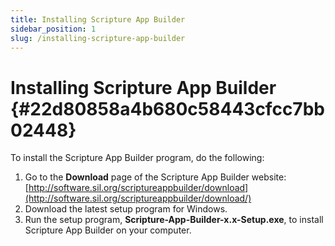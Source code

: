 ```yaml
---
title: Installing Scripture App Builder
sidebar_position: 1
slug: /installing-scripture-app-builder
---
```


# Installing Scripture App Builder {#22d80858a4b680c58443cfcc7bb02448}

To install the Scripture App Builder program, do the following:

1. Go to the **Download** page of the Scripture App Builder website: [http://software.sil.org/scriptureappbuilder/download](http://software.sil.org/scriptureappbuilder/download/)
2. Download the latest setup program for Windows.
3. Run the setup program, **Scripture-App-Builder-x.x-Setup.exe**, to install Scripture App Builder on your computer.
